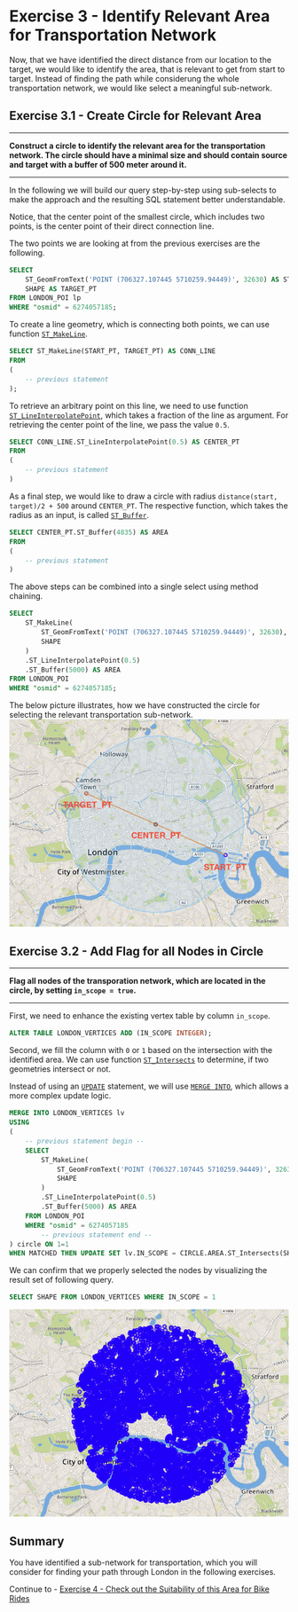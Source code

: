 # Exercise 3 - Identify Relevant Area for Transportation Network

Now, that we have identified the direct distance from our location to the target, we would like to identify the area, that is relevant to get from start to target. Instead of finding the path while considerung the whole transportation network, we would like select a meaningful sub-network.

## Exercise 3.1 - Create Circle for Relevant Area <a name="subex1"></a>
---
**Construct a circle to identify the relevant area for the transportation network. The circle should have a minimal size and should contain source and target with a buffer of 500 meter around it.**

---

In the following we will build our query step-by-step using sub-selects to make the approach and the resulting SQL statement better understandable.

Notice, that the center point of the smallest circle, which includes two points, is the center point of their direct connection line.

The two points we are looking at from the previous exercises are the following.
```sql
SELECT 
	ST_GeomFromText('POINT (706327.107445 5710259.94449)', 32630) AS START_PT,
	SHAPE AS TARGET_PT
FROM LONDON_POI lp 
WHERE "osmid" = 6274057185;
```

To create a line geometry, which is connecting both points, we can use function [`ST_MakeLine`](https://help.sap.com/viewer/bc9e455fe75541b8a248b4c09b086cf5/2020_03_QRC/en-US/57758b2af95346db9a478a53ec2c4ccb.html).
```sql
SELECT ST_MakeLine(START_PT, TARGET_PT) AS CONN_LINE
FROM 
(
	-- previous statement
);
```
To retrieve an arbitrary point on this line, we need to use function [`ST_LineInterpolatePoint`](https://help.sap.com/viewer/bc9e455fe75541b8a248b4c09b086cf5/2020_03_QRC/en-US/c8efe60825514403865090fdf1dc1550.html), which takes a fraction of the line as argument. For retrieving the center point of the line, we pass the value `0.5`.
```sql
SELECT CONN_LINE.ST_LineInterpolatePoint(0.5) AS CENTER_PT
FROM 
(
	-- previous statement
)
```

As a final step, we would like to draw a circle with radius `distance(start, target)/2 + 500` around `CENTER_PT`. The respective function, which takes the radius as an input, is called [`ST_Buffer`](https://help.sap.com/viewer/bc9e455fe75541b8a248b4c09b086cf5/2020_03_QRC/en-US/010c53e227a94966bb009d52d9ec47a2.html).
```sql
SELECT CENTER_PT.ST_Buffer(4835) AS AREA
FROM
(
    -- previous statement
)
```

The above steps can be combined into a single select using method chaining.
```sql
SELECT 
    ST_MakeLine( 
        ST_GeomFromText('POINT (706327.107445 5710259.94449)', 32630),
        SHAPE
    )
    .ST_LineInterpolatePoint(0.5)
    .ST_Buffer(5000) AS AREA
FROM LONDON_POI
WHERE "osmid" = 6274057185;
```

The below picture illustrates, how we have constructed the circle for selecting the relevant transportation sub-network.
![](images/transportation_area.png)

## Exercise 3.2 - Add Flag for all Nodes in Circle <a name="subex2"></a>
---
**Flag all nodes of the transporation network, which are located in the circle, by setting `in_scope = true`.**

---

First, we need to enhance the existing vertex table by column `in_scope`.
```sql
ALTER TABLE LONDON_VERTICES ADD (IN_SCOPE INTEGER);
```

Second, we fill the column with `0` or `1` based on the intersection with the identified area. We can use function [`ST_Intersects`](https://help.sap.com/viewer/bc9e455fe75541b8a248b4c09b086cf5/2020_03_QRC/en-US/7a19e197787c1014a13087ee8f970cce.html) to determine, if two geometries intersect or not.

Instead of using an [`UPDATE`](https://help.sap.com/viewer/c1d3f60099654ecfb3fe36ac93c121bb/2020_03_QRC/en-US/20ff268675191014964add3d17700909.html) statement, we will use [`MERGE INTO`](https://help.sap.com/viewer/c1d3f60099654ecfb3fe36ac93c121bb/2020_03_QRC/en-US/3226201f95764a57810dd256c9524d56.html), which allows a more complex update logic.

```sql
MERGE INTO LONDON_VERTICES lv
USING 
(
	-- previous statement begin --
	SELECT 
    	ST_MakeLine( 
        	ST_GeomFromText('POINT (706327.107445 5710259.94449)', 32630),
        	SHAPE
    	)
    	.ST_LineInterpolatePoint(0.5)
    	.ST_Buffer(5000) AS AREA
	FROM LONDON_POI
	WHERE "osmid" = 6274057185
    	-- previous statement end --
) circle ON 1=1
WHEN MATCHED THEN UPDATE SET lv.IN_SCOPE = CIRCLE.AREA.ST_Intersects(SHAPE);

```

We can confirm that we properly selected the nodes by visualizing the result set of following query.
```sql
SELECT SHAPE FROM LONDON_VERTICES WHERE IN_SCOPE = 1
```

![](images/relevant_nodes.png)

## Summary

You have identified a sub-network for transportation, which you will consider for finding your path through London in the following exercises.

Continue to - [Exercise 4 - Check out the Suitability of this Area for Bike Rides](../ex4/README.md)
